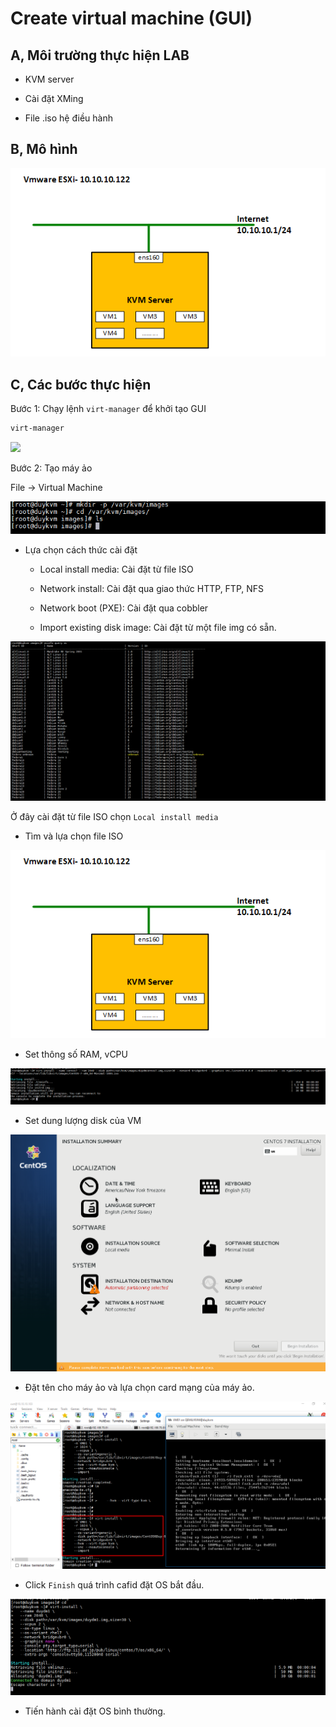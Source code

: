 # Create virtual machine (GUI)

## A, Môi trường thực hiện LAB

- KVM server

- Cài đặt XMing

- File .iso hệ điều hành
	
## B, Mô hình

![](images/createvmcli/Screenshot_24.png)

## C, Các bước thực hiện

Bước 1: Chạy lệnh `virt-manager` để khởi tạo GUI

```sh
virt-manager
```

![](images/createvmcli/Screenshot_21.png)

Bước 2: Tạo máy ảo

File -> Virtual Machine

![](images/createvmcli/Screenshot_22.png)

- Lựa chọn cách thức cài đặt

	+ Local install media: Cài đặt từ file ISO
	
	+ Network install: Cài đặt qua giao thức HTTP, FTP, NFS
	
	+ Network boot (PXE): Cài đặt qua cobbler
	
	+ Import existing disk image: Cài đặt từ một file img có sẵn.
	
![](images/createvmcli/Screenshot_23.png)

Ở đây cài đặt từ file ISO chọn `Local install media`

- Tìm và lựa chọn file ISO

![](images/createvmcli/Screenshot_24.png)

- Set thông số RAM, vCPU

![](images/createvmcli/Screenshot_26.png)

- Set dung lượng disk của VM

![](images/createvmcli/Screenshot_27.png)

- Đặt tên cho máy ảo và lựa chọn card mạng của máy ảo.

![](images/createvmcli/Screenshot_28.png)

- Click `Finish` quá trình cafid đặt OS bắt đầu.

![](images/createvmcli/Screenshot_29.png)

- Tiến hành cài đặt OS bình thường.


